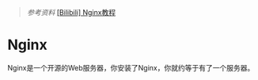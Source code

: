 > _参考资料_
> [[Bilibili] Nginx教程](https://b23.tv/KZgBAPr)

# Nginx

Nginx是一个开源的Web服务器，你安装了Nginx，你就约等于有了一个服务器。

